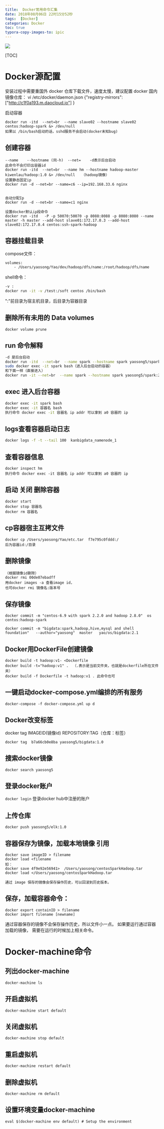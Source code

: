 ```yaml
---
title:  Docker常用命令汇集
date: 2018年08月06日 22时15分52秒
tags:  [Docker]
categories: Docker
toc: true
typora-copy-images-to: ipic
---
```


![](https://ws2.sinaimg.cn/large/006tNbRwgy1fu55c5h3g1j319i0eu0tg.jpg)

[TOC]



# Docker源配置

  安装过程中需要重国外 docker 仓库下载文件，速度太慢，建议配置 docker 国内镜像仓库：
  vi /etc/docker/daemon.json
  {"registry-mirrors":["http://c1f0a193.m.daocloud.io"] }

启动容器

	docker run -itd  --net=br  --name slave02 --hostname slave02 centos:hadoop-spark &> /dev/null
	如果以 /bin/bash启动的话，sshd服务不会启动(docker未知bug)
## 创建容器

	--name    --hostname (同-h)  --net=    -d表示后台启动
	此命令不会打印出容器id
	docker run -itd  --net=br  --name hm --hostname hadoop-master kiwenlau/hadoop:1.0 &> /dev/null   （hadoop镜像）
	设置静态固定ip
	docker run -d --net=br --name=c6 --ip=192.168.33.6 nginx


    自动分配Ip
    docker run -d --net=br --name=c1 nginx
    
    设置docker默认ip段命令
    docker run -itd   -P -p 50070:50070 -p 8088:8088 -p 8080:8080 --name master -h master --add-host slave01:172.17.0.3 --add-host slave02:172.17.0.4 centos:ssh-spark-hadoop

## 容器挂载目录

compose文件：
```Bash
volumes:
	- /Users/yaosong/Yao/dev/hadoop/dfs/name:/root/hadoop/dfs/name
```

shell命令：

```bash
-v : 
docker run -it -v /test:/soft centos /bin/bash
```

":"前目录为宿主机目录，后目录为容器目录



## 删除所有未用的 Data volumes

```
docker volume prune
```



## run 命令解释

```Bash
-d 是后台启动
docker run -itd  --net=br  --name spark --hostname spark yaosong5/spark:2.1.0 &> /dev/null
sudo docker exec -it spark bash（进入后台启动的容器）
和下面一样（直接进入）
docker run -it --net=br  --name spark --hostname spark yaosong5/spark:2.1.0 bash
```

## exec 进入后台容器
```Bash
docker exec -it spark bash
docker exec -it 容器名 bash
执行命令 docker exec -it 容器名 ip addr 可以拿到 a0 容器的 ip
```

## logs查看容器启动日志

```Bash
docker logs -f -t --tail 100  kanbigdata_namenode_1
```





## 查看容器信息

```
docker inspect hm
执行命令 docker exec -it 容器名 ip addr 可以拿到 a0 容器的 ip
```



## 启动 关闭 删除容器

	docker start 
	docker stop 容器名
	docker rm 容器名

## cp容器宿主互拷文件

```
docker cp /Users/yaosong/Yao/etc.tar  f7e795c0fddd:/
后为容器id:/目录
```

## 删除镜像

	（根据镜像id删除）
	docker rmi 00de07ebadff
	用docker images -a 查看image id，
	也可docker rmi 镜像名:版本号


## 保存镜像
```
docker commit -m "centos-6.9 with spark 2.2.0 and hadoop 2.8.0"  os   centos:hadoop-spark

docker commit -m "bigdata:spark,hadoop,hive,mysql and shell  foundation"   --author="yaosong"  master   yao/os/bigdata:2.1
```


## Docker用DockerFile创建镜像

	docker build -t hadoop:v1- <Dockerfile
	docker build -t="hadoop:v1" .  （.表示是当前文件夹，也就是dockerfile所在文件夹）
	docker build -f Dockerfile -t hadoop:v1 . 此命令也可

## 一键启动docker-compose.yml编排的所有服务

```
docker-compose -f docker-compose.yml up d
```

## Docker改变标签

docker tag IMAGEID(镜像id) REPOSITORY:TAG（仓库：标签）

`docker tag  b7a66cb0e8ba yaosong5/bigdata:1.0`

## 搜索docker镜像

```
docker search yaosong5
```



## 登录docker账户

`docker login` 登录docker hub中注册的账户




## 上传仓库

`docker push yaosong5/elk:1.0`

## 容器保存为镜像，加载本地镜像 引用

	docker save imageID > filename
	docker load <filename
	如：
	docker save 4f9e92e56941>  /Users/yaosong/centosSparkHadoop.tar
	docker load </Users/yaosong/centosSparkHadoop.tar
	
	通过 image 保存的镜像会保存操作历史，可以回滚到历史版本。

## 保存，加载容器命令：
	docker export containID > filename
	docker import filename [newname]
通过容器保存的镜像不会保存操作历史，所以文件小一点。
如果要运行通过容器加载的镜像， 需要在运行的时候加上相关命令。

#  Docker-machine命令
## 列出docker-machine

```
docker-machine ls
```

## 开启虚拟机

```
docker-machine start default
```

## 关闭虚拟机

```
docker-machine stop default
```

## 重启虚拟机

```
docker-machine restart default
```

## 删除虚拟机

```
docker-machine rm default
```

## 设置环境变量docker-machine

```
eval $(docker-machine env default) # Setup the environment
```



